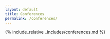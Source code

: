 ```yaml
---
layout: default
title: Conferences
permalink: /conferences/
---
```


{% include_relative _includes/conferences.md %}
